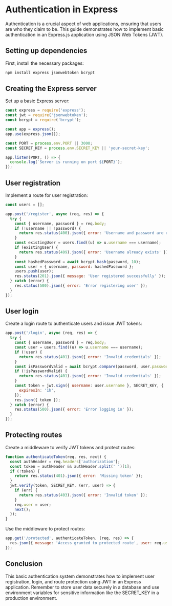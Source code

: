 # Authentication in Express #

Authentication is a crucial aspect of web applications, ensuring that users are who they claim to be. This guide demonstrates how to implement basic authentication in an Express.js application using JSON Web Tokens (JWT).

## Setting up dependencies ##

First, install the necessary packages:

```bash
npm install express jsonwebtoken bcrypt
```

## Creating the Express server ##

Set up a basic Express server:

```javascript
const express = require('express');
const jwt = require('jsonwebtoken');
const bcrypt = require('bcrypt');

const app = express();
app.use(express.json());

const PORT = process.env.PORT || 3000;
const SECRET_KEY = process.env.SECRET_KEY || 'your-secret-key';

app.listen(PORT, () => {
  console.log(`Server is running on port ${PORT}`);
});
```

## User registration ##

Implement a route for user registration:

```javascript
const users = [];

app.post('/register', async (req, res) => {
  try {
    const { username, password } = req.body;
    if (!username || !password) {
      return res.status(400).json({ error: 'Username and password are required' });
    }
    const existingUser = users.find((u) => u.username === username);
    if (existingUser) {
      return res.status(409).json({ error: 'Username already exists' });
    }
    const hashedPassword = await bcrypt.hash(password, 10);
    const user = { username, password: hashedPassword };
    users.push(user);
    res.status(201).json({ message: 'User registered successfully' });
  } catch (error) {
    res.status(500).json({ error: 'Error registering user' });
  }
});
```

## User login ##

Create a login route to authenticate users and issue JWT tokens:

```javascript
app.post('/login', async (req, res) => {
  try {
    const { username, password } = req.body;
    const user = users.find((u) => u.username === username);
    if (!user) {
      return res.status(401).json({ error: 'Invalid credentials' });
    }
    const isPasswordValid = await bcrypt.compare(password, user.password);
    if (!isPasswordValid) {
      return res.status(401).json({ error: 'Invalid credentials' });
    }
    const token = jwt.sign({ username: user.username }, SECRET_KEY, {
      expiresIn: '1h',
    });
    res.json({ token });
  } catch (error) {
    res.status(500).json({ error: 'Error logging in' });
  }
});
```

## Protecting routes ##

Create a middleware to verify JWT tokens and protect routes:

```javascript
function authenticateToken(req, res, next) {
  const authHeader = req.headers['authorization'];
  const token = authHeader && authHeader.split(' ')[1];
  if (!token) {
    return res.status(401).json({ error: 'Missing token' });
  }
  jwt.verify(token, SECRET_KEY, (err, user) => {
    if (err) {
      return res.status(403).json({ error: 'Invalid token' });
    }
    req.user = user;
    next();
  });
}
```

Use the middleware to protect routes:

```javascript
app.get('/protected', authenticateToken, (req, res) => {
  res.json({ message: 'Access granted to protected route', user: req.user });
});
```

## Conclusion ##

This basic authentication system demonstrates how to implement user registration, login, and route protection using JWT in an Express application. Remember to store user data securely in a database and use environment variables for sensitive information like the SECRET_KEY in a production environment.
